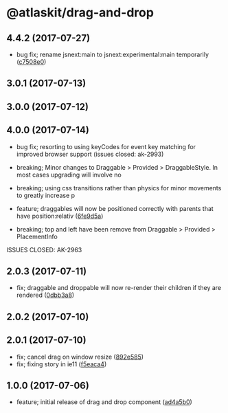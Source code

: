 # @atlaskit/drag-and-drop

## 4.4.2 (2017-07-27)

* bug fix; rename jsnext:main to jsnext:experimental:main temporarily ([c7508e0](https://bitbucket.org/atlassian/atlaskit/commits/c7508e0))
## 3.0.1 (2017-07-13)

## 3.0.0 (2017-07-12)


## 4.0.0 (2017-07-14)


* bug fix; resorting to using keyCodes for event key matching for improved browser support (issues closed: ak-2993)
* breaking; Minor changes to Draggable > Provided > DraggableStyle. In most cases upgrading will involve no
* breaking; using css transitions rather than physics for minor movements to greatly increase p
* feature; draggables will now be positioned correctly with parents that have position:relativ ([6fe9d5a](https://bitbucket.org/atlassian/atlaskit/commits/6fe9d5a))


* breaking; top and left have been remove from Draggable > Provided > PlacementInfo

ISSUES CLOSED: AK-2963

## 2.0.3 (2017-07-11)


* fix; draggable and droppable will now re-render their children if they are rendered ([0dbb3a8](https://bitbucket.org/atlassian/atlaskit/commits/0dbb3a8))

## 2.0.2 (2017-07-10)

## 2.0.1 (2017-07-10)


* fix; cancel drag on window resize ([892e585](https://bitbucket.org/atlassian/atlaskit/commits/892e585))
* fix; fixing story in ie11 ([f5eaca4](https://bitbucket.org/atlassian/atlaskit/commits/f5eaca4))

## 1.0.0 (2017-07-06)


* feature; initial release of drag and drop component ([ad4a5b0](https://bitbucket.org/atlassian/atlaskit/commits/ad4a5b0))
